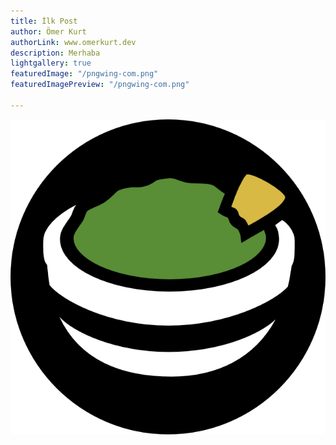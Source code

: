 ```yaml
---
title: İlk Post
author: Ömer Kurt
authorLink: www.omerkurt.dev
description: Merhaba
lightgallery: true
featuredImage: "/pngwing-com.png"
featuredImagePreview: "/pngwing-com.png"

---
```

![](uploads/pngwing-com.png)